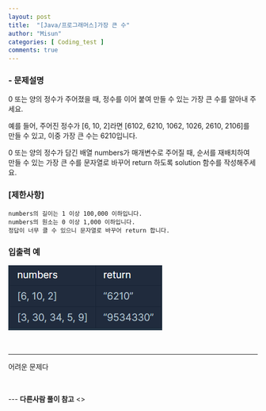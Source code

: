 ```yaml
---
layout: post
title:  "[Java/프로그래머스]가장 큰 수"
author: "Misun"
categories: [ Coding_test ]
comments: true
---
```


### - 문제설명
0 또는 양의 정수가 주어졌을 때, 정수를 이어 붙여 만들 수 있는 가장 큰 수를 알아내 주세요.<br />

예를 들어, 주어진 정수가 [6, 10, 2]라면 [6102, 6210, 1062, 1026, 2610, 2106]를 만들 수 있고, 이중 가장 큰 수는 6210입니다.<br />

0 또는 양의 정수가 담긴 배열 numbers가 매개변수로 주어질 때, 순서를 재배치하여 만들 수 있는 가장 큰 수를 문자열로 바꾸어 return 하도록 solution 함수를 작성해주세요.<br />

### [제한사항]
```
numbers의 길이는 1 이상 100,000 이하입니다.
numbers의 원소는 0 이상 1,000 이하입니다.
정답이 너무 클 수 있으니 문자열로 바꾸어 return 합니다.
```


### 입출력 예
![Image with caption](../img/Coding/35.png "output")

<br />

---
어려운 문제다<br />

```java

```
<br />
---
<b>다른사람 풀이 참고</b>
<>
<br />